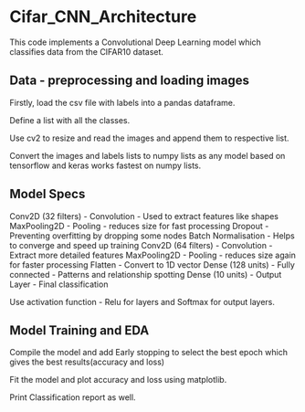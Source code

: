 # Cifar_CNN_Architecture
This code implements a Convolutional Deep Learning model which classifies data from the CIFAR10 dataset.

## Data - preprocessing and loading images
Firstly, load the csv file with labels into a pandas dataframe.

Define a list with all the classes.

Use cv2 to resize and read the images and append them to respective list.

Convert the images and labels lists to numpy lists as any model based on tensorflow and keras works fastest on numpy lists.

## Model Specs

Conv2D (32 filters) - Convolution - Used to extract features like shapes
MaxPooling2D - Pooling - reduces size for fast processing
Dropout - Preventing overfitting by dropping some nodes
Batch Normalisation - Helps to converge and speed up training
Conv2D (64 filters) - Convolution - Extract more detailed features
MaxPooling2D - Pooling - reduces size again for faster processing
Flatten - Convert to 1D vector
Dense (128 units) - Fully connected - Patterns and relationship spotting
Dense (10 units) - Output Layer - Final classification

Use activation function - Relu for layers and Softmax for output layers.

## Model Training and EDA

Compile the model and add Early stopping to select the best epoch which gives the best results(accuracy and loss)

Fit the model and plot accuracy and loss using matplotlib.

Print Classification report as well.